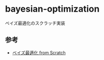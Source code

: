# bayesian-optimization
ベイズ最適化のスクラッチ実装

## 参考

- [ベイズ最適化 from Scratch](https://qiita.com/meltyyyyy/items/e67f22f98a96e30e5461)
